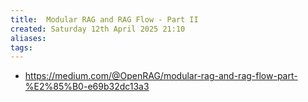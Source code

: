 ```yaml
---
title:  Modular RAG and RAG Flow - Part II
created: Saturday 12th April 2025 21:10
aliases: 
tags: 
---
```

- https://medium.com/@OpenRAG/modular-rag-and-rag-flow-part-%E2%85%B0-e69b32dc13a3